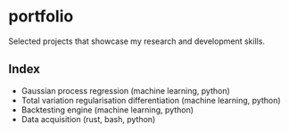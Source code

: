 # portfolio
Selected projects that showcase my research and development skills.

## Index
- Gaussian process regression (machine learning, python)
- Total variation regularisation differentiation (machine learning, python)
- Backtesting engine (machine learning, python)
- Data acquisition (rust, bash, python)
  
